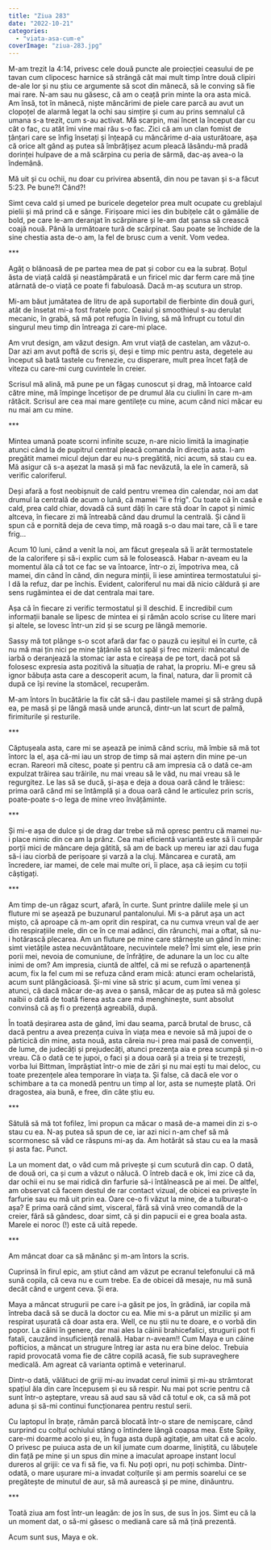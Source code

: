 ```yaml
---
title: "Ziua 283"
date: "2022-10-21"
categories: 
  - "viata-asa-cum-e"
coverImage: "ziua-283.jpg"
---
```


M-am trezit la 4:14, privesc cele două puncte ale proiecției ceasului de pe tavan cum clipocesc harnice să strângă cât mai mult timp între două clipiri de-ale lor și nu știu ce argumente să scot din mânecă, să le conving să fie mai rare. N-am sau nu găsesc, că am o ceață prin minte la ora asta mică. Am însă, tot în mânecă, niște mâncărimi de piele care parcă au avut un clopoțel de alarmă legat la ochi sau simțire și cum au prins semnalul că umana s-a trezit, cum s-au activat. Mă scarpin, mai încet la început dar cu cât o fac, cu atât îmi vine mai rău s-o fac. Zici că am un clan fomist de țânțari care se înfig însetați și înțeapă cu mâncărime d-aia usturătoare, așa că orice alt gând aș putea să îmbrățișez acum pleacă lăsându-mă pradă dorinței hulpave de a mă scărpina cu peria de sârmă, dac-aș avea-o la îndemână. 

Mă uit și cu ochii, nu doar cu privirea absentă, din nou pe tavan și s-a făcut 5:23. Pe bune?! Când?!

Simt ceva cald și umed pe buricele degetelor prea mult ocupate cu greblajul pielii și mă prind că e sânge. Firișoare mici ies din bubițele cât o gămălie de bold, pe care le-am deranjat în scărpinare și le-am dat șansa să crească coajă nouă. Până la următoare tură de scărpinat. Sau poate se închide de la sine chestia asta de-o am, la fel de brusc cum a venit. Vom vedea.

\*\*\*

Agăț o blănoasă de pe partea mea de pat și cobor cu ea la subraț. Boțul ăsta de viață caldă și neastâmpărată e un firicel mic dar ferm care mă ține atârnată de-o viață ce poate fi fabuloasă. Dacă m-aș scutura un strop.

Mi-am băut jumătatea de litru de apă suportabil de fierbinte din două guri, atât de însetat mi-a fost fratele porc. Ceaiul și smoothieul s-au derulat mecanic, în grabă, să mă pot refugia în living, să mă înfrupt cu totul din singurul meu timp din întreaga zi care-mi place. 

Am vrut design, am văzut design. Am vrut viață de castelan, am văzut-o. Dar azi am avut poftă de scris și, deși e timp mic pentru asta, degetele au început să bată tastele cu frenezie, cu disperare, mult prea încet față de viteza cu care-mi curg cuvintele în creier.

Scrisul mă alină, mă pune pe un făgaș cunoscut și drag, mă întoarce cald către mine, mă împinge încetișor de pe drumul ăla cu ciulini în care m-am rătăcit. Scrisul are cea mai mare gentilețe cu mine, acum când nici măcar eu nu mai am cu mine.

\*\*\*

Mintea umană poate scorni infinite scuze, n-are nicio limită la imaginație atunci când la de pupitrul central pleacă comanda în direcția asta. I-am pregătit mamei micul dejun dar eu nu-s pregătită, nici acum, să stau cu ea. Mă asigur că s-a așezat la masă și mă fac nevăzută, la ele în cameră, să verific caloriferul. 

Deși afară a fost neobișnuit de cald pentru vremea din calendar, noi am dat drumul la centrală de acum o lună, că mamei "îi e frig". Cu toate că în casă e cald, prea cald chiar, dovadă că sunt dăți în care stă doar în capot și nimic altceva, în fiecare zi mă întreabă când dau drumul la centrală. Și când îi spun că e pornită deja de ceva timp, mă roagă s-o dau mai tare, că îi e tare frig…

Acum 10 luni, când a venit la noi, am făcut greșeala să îi arăt termostatele de la calorifere și să-i explic cum să le folosească. Habar n-aveam eu la momentul ăla că tot ce fac se va întoarce, într-o zi, împotriva mea, că mamei, din când în când, din negura minții, îi iese amintirea termostatului și-l dă la refuz, dar pe închis. Evident, caloriferul nu mai dă nicio căldură și are sens rugămintea ei de dat centrala mai tare. 

Așa că în fiecare zi verific termostatul și îl deschid. E incredibil cum informații banale se lipesc de mintea ei și rămân acolo scrise cu litere mari și altele, se lovesc într-un zid și se scurg pe lângă memorie.

Sassy mă tot plânge s-o scot afară dar fac o pauză cu ieșitul ei în curte, că nu mă mai țin nici pe mine țâțânile să tot spăl și frec mizerii: mâncatul de iarbă o deranjează la stomac iar asta e cireașa de pe tort, dacă pot să folosesc expresia asta pozitivă la situația de rahat, la propriu. Mi-e greu să ignor băbuța asta care a descoperit acum, la final, natura, dar îi promit că după ce își revine la stomăcel, recuperăm.

M-am întors în bucătărie la fix cât să-i dau pastilele mamei și să strâng după ea, pe masă și pe lângă masă unde aruncă, dintr-un lat scurt de palmă, firimiturile și resturile.

\*\*\*

Căptușeala asta, care mi se așează pe inimă când scriu, mă îmbie să mă tot întorc la el, așa că-mi iau un strop de timp să mai aștern din mine pe-un ecran. Rareori mă citesc, poate și pentru că am impresia că o dată ce-am expulzat trăirea sau trăirile, nu mai vreau să le văd, nu mai vreau să le regurgitez. Le las să se ducă, și-așa e deja a doua oară când le trăiesc: prima oară când mi se întâmplă și a doua oară când le articulez prin scris, poate-poate s-o lega de mine vreo învățăminte.

\*\*\*

Și mi-e așa de dulce și de drag dar trebe să mă opresc pentru că mamei nu-i place nimic din ce am la prânz. Cea mai eficientă variantă este să îi cumpăr porții mici de mâncare deja gătită, să am de back up mereu iar azi dau fuga să-i iau ciorbă de perișoare și varză a la cluj. Mâncarea e curată, am încredere, iar mamei, de cele mai multe ori, îi place, așa că ieșim cu toții câștigați.

\*\*\*

Am timp de-un răgaz scurt, afară, în curte. Sunt printre daliile mele și un fluture mi se așează pe buzunarul pantalonului. Mi s-a părut așa un act mișto, că aproape că m-am oprit din respirat, ca nu cumva vreun val de aer din respirațiile mele, din ce în ce mai adânci, din rărunchi, mai a oftat, să nu-i hotărască plecarea. Am un fluture pe mine care stârnește un gând în mine: simt vietățile astea necuvântătoare, necuvintele mele? Îmi simt ele, iese prin porii mei, nevoia de comuniune, de înfrățire, de adunare la un loc cu alte inimi de om? Am impresia, ciuntă de altfel, că mi se refuză o apartenență acum, fix la fel cum mi se refuza când eram mică: atunci eram ochelaristă, acum sunt plângăcioasă. Și-mi vine să stric și acum, cum îmi venea și atunci, că dacă măcar de-aș avea o șansă, măcar de aș putea să mă golesc naibii o dată de toată fierea asta care mă menghinește, sunt absolut convinsă că aș fi o prezență agreabilă, după. 

În toată deșirarea asta de gând, îmi dau seama, parcă brutal de brusc, că dacă pentru a avea prezența cuiva în viața mea e nevoie să mă jupoi de o părticică din mine, asta nouă, asta căreia nu-i prea mai pasă de convenții, de lume, de judecăți și prejudecăți, atunci prezența aia e prea scumpă și n-o vreau. Că o dată ce te jupoi, o faci și a doua oară și a treia și te trezești, vorba lui Bittman, împrăștiat într-o mie de zări și nu mai ești tu mai deloc, cu toate prezențele alea temporare în viața ta. Și false, că dacă ele vor o schimbare a ta ca monedă pentru un timp al lor, asta se numește plată. Ori dragostea, aia bună, e free, din câte știu eu.

\*\*\*

Sătulă să mă tot fofilez, îmi propun ca măcar o masă de-a mamei din zi s-o stau cu ea. N-aș putea să spun de ce, iar azi nici n-am chef să mă scormonesc să văd ce răspuns mi-aș da. Am hotărât să stau cu ea la masă și asta fac. Punct.

La un moment dat, o văd cum mă privește și cum scutură din cap. O dată, de două ori, ca și cum a văzut o nălucă. O întreb dacă e ok, îmi zice că da, dar ochii ei nu se mai ridică din farfurie să-i întâlnească pe ai mei. De altfel, am observat că facem destul de rar contact vizual, de obicei ea privește în farfurie sau eu mă uit prin ea. Oare ce-o fi văzut la mine, de a tulburat-o așa? E prima oară când simt, visceral, fără să vină vreo comandă de la creier, fără să gândesc, doar simt, că și din papucii ei e grea boala asta. Marele ei noroc (!) este că uită repede.

\*\*\*

Am mâncat doar ca să mănânc și m-am întors la scris. 

Cuprinsă în firul epic, am știut când am văzut pe ecranul telefonului că mă sună copila, că ceva nu e cum trebe. Ea de obicei dă mesaje, nu mă sună decât când e urgent ceva. Și era.

Maya a mâncat strugurii pe care i-a găsit pe jos, în grădină, iar copila mă întreba dacă să se ducă la doctor cu ea. Mie mi s-a părut un mizilic și am respirat ușurată că doar asta era. Well, ce nu știi nu te doare, e o vorbă din popor. La câini în genere, dar mai ales la câinii brahicefalici, strugurii pot fi fatali, cauzând insuficiență renală. Habar n-aveam!! Cum Maya e un câine pofticios, a mâncat un strugure întreg iar asta nu era bine deloc. Trebuia rapid provocată voma fie de către copilă acasă, fie sub supraveghere medicală. Am agreat că varianta optimă e veterinarul.

Dintr-o dată, vălătuci de griji mi-au invadat cerul inimii și mi-au strâmtorat spațiul ăla din care începusem și eu să respir. Nu mai pot scrie pentru că sunt într-o așteptare, vreau să aud sau să văd că totul e ok, ca să mă pot aduna și să-mi continui funcționarea pentru restul serii.

Cu laptopul în brațe, rămân parcă blocată într-o stare de nemișcare, când surprind cu colțul ochiului stâng o întindere lângă coapsa mea. Este Spiky, care-mi doarme acolo și eu, în fuga asta după agitație, am uitat că e acolo. O privesc pe puiuca asta de un kil jumate cum doarme, liniștită, cu lăbuțele din față pe mine și un spus din mine a imaculat aproape instant locul dureros al grijii: ce va fi să fie, va fi. Nu poți opri, nu poți schimba. Dintr-odată, o mare ușurare mi-a invadat colțurile și am permis soarelui ce se pregătește de minutul de aur, să mă aurească și pe mine, dinăuntru.

\*\*\*

Toată ziua am fost într-un leagăn: de jos în sus, de sus în jos. Simt eu că la un moment dat, o să-mi găsesc o mediană care să mă țină prezentă. 

Acum sunt sus, Maya e ok.
